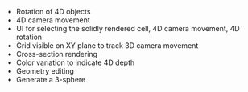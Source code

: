 * Rotation of 4D objects
* 4D camera movement
* UI for selecting the solidly rendered cell, 4D camera movement, 4D rotation
* Grid visible on XY plane to track 3D camera movement
* Cross-section rendering
* Color variation to indicate 4D depth
* Geometry editing
* Generate a 3-sphere
